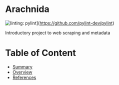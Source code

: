 # Arachnida
![linting: pylint](https://img.shields.io/badge/linting-pylint-yellowgreen)](https://github.com/pylint-dev/pylint)

Introductory project to web scraping and metadata

# Table of Content

- [Summary](#summary)
- [Overview](#overview)
- [References](#references)

